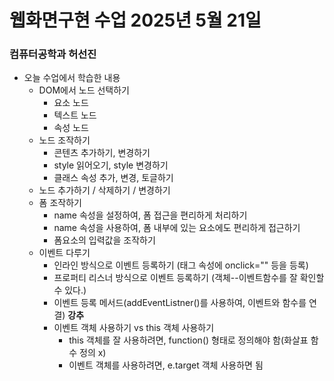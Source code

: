 # 웹화면구현 수업 2025년 5월 21일

### 컴퓨터공학과 허선진

- 오늘 수업에서 학습한 내용
    - DOM에서 노드 선택하기
        - 요소 노드
        - 텍스트 노드
        - 속성 노드
    - 노드 조작하기
        - 콘텐츠 추가하기, 변경하기
        - style 읽어오기, style 변경하기
        - 클래스 속성 추가, 변경, 토글하기
    - 노드 추가하기 / 삭제하기 / 변경하기
    - 폼 조작하기
        - name 속성을 설정하여, 폼 접근을 편리하게 처리하기
        - name 속성을 사용하여, 폼 내부에 있는 요소에도 편리하게 접근하기
        - 폼요소의 입력값을 조작하기
    - 이벤트 다루기
        - 인라인 방식으로 이벤트 등록하기 (태그 속성에 onclick="" 등을 등록)
        - 프로퍼티 리스너 방식으로 이벤트 등록하기 (객체--이벤트함수를 잘 확인할 수 있다.)
        - 이벤트 등록 메서드(addEventListner()를 사용하여, 이벤트와 함수를 연결) **강추**
        - 이벤트 객체 사용하기 vs this 객체 사용하기
            - this 객체를 잘 사용하려면, function() 형태로 정의해야 함(화살표 함수 정의 x)
            - 이벤트 객체를 사용하려면, e.target 객체 사용하면 됨
